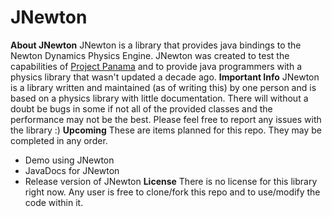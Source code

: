 # JNewton
**About JNewton**
JNewton is a library that provides java bindings to the Newton Dynamics Physics Engine. JNewton was created to test the capabilities of [Project Panama](https://openjdk.org/projects/panama/) and to provide java programmers with a physics library that wasn't updated a decade ago. 
**Important Info**
JNewton is a library written and maintained (as of writing this) by one person and is based on a physics library with little documentation.  There will without a doubt be bugs in some if not all of the provided classes and the performance may not be the best. Please feel free to report any issues with the library :)
**Upcoming** 
These are items planned for this repo. They may be completed in any order.
 - Demo using JNewton
 - JavaDocs for JNewton
 - Release version of JNewton 
**License**
There is no license for this library right now. Any user is free to clone/fork this repo and to use/modify the code within it.
